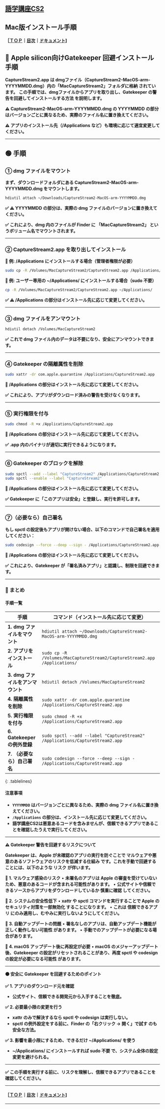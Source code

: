 ## [語学講座CS2](https://csreviser.github.io/CaptureStream2/) 
## Mac版インストール手順
#### ［[ＴＯＰ](./)**｜**[目次](./#目次)**｜**[ドキュメント](./#ドキュメント-1)]

## 🔹 Apple silicon向けGatekeeper 回避インストール手順

**CaptureStream2.app は dmgファイル（CaptureStream2-MacOS-arm-YYYYMMDD.dmg）内の「MacCaptureStream2」フォルダに格納 されています。**
**この手順では、dmgファイルからアプリを取り出し、Gatekeeper の警告を回避してインストールする方法 を説明します。**

**⚠️ CaptureStream2-MacOS-arm-YYYYMMDD.dmg の YYYYMMDD の部分はバージョンごとに異なるため、実際のファイル名に置き換えてください。**

**⚠️ アプリのインストール先（/Applications など）も環境に応じて適宜変更してください。**

---

## 🟢 手順

### ① dmg ファイルをマウント

**まず、ダウンロードフォルダにある CaptureStream2-MacOS-arm-YYYYMMDD.dmg をマウントします。**
```sh
hdiutil attach ~/Downloads/CaptureStream2-MacOS-arm-YYYYMMDD.dmg
```
**✅ ⚠️ YYYYMMDD の部分は、実際の dmg ファイルのバージョンに置き換えてください。**

**✅ これにより、dmg 内のファイルが Finder に 「MacCaptureStream2」 というボリューム名でマウントされます。**

---

### ② CaptureStream2.app を取り出してインストール

**📌 例: /Applications にインストールする場合（管理者権限が必要）**
```sh
sudo cp -R /Volumes/MacCaptureStream2/CaptureStream2.app /Applications/
```

**📌 例: ユーザー専用の ~/Applications/ にインストールする場合（sudo 不要）**
```sh
cp -R /Volumes/MacCaptureStream2/CaptureStream2.app ~/Applications/
```
**✅ ⚠️ /Applications の部分はインストール先に応じて変更してください。**

---

### ③ dmg ファイルをアンマウント
```sh
hdiutil detach /Volumes/MacCaptureStream2
```
**✅ これで dmg ファイル内のデータは不要になり、安全にアンマウントできます。**

---

### ④ Gatekeeper の隔離属性を削除
```sh
sudo xattr -dr com.apple.quarantine /Applications/CaptureStream2.app
```
**📌 /Applications の部分はインストール先に応じて変更してください。**

**✅ これにより、アプリがダウンロード済みの警告を受けなくなります。**

---

### ⑤ 実行権限を付与
```sh
sudo chmod -R +x /Applications/CaptureStream2.app
```

**📌 /Applications の部分はインストール先に応じて変更してください。**

**✅ .app 内のバイナリが適切に実行できるようになります。**

---

### ⑥ Gatekeeper のブロックを解除
```sh
sudo spctl --add --label "CaptureStream2" /Applications/CaptureStream2.app
sudo spctl --enable --label "CaptureStream2"
```
**📌 /Applications の部分はインストール先に応じて変更してください。**

**✅ Gatekeeper に「このアプリは安全」と登録し、実行を許可します。**

---

### ⑦（必要なら）自己署名

**もし spctl の設定後もアプリが開けない場合、以下のコマンドで自己署名を適用してください：**
```sh
sudo codesign --force --deep --sign - /Applications/CaptureStream2.app
```
**📌 /Applications の部分はインストール先に応じて変更してください。**

**✅ これにより、Gatekeeper が「署名済みアプリ」と認識し、制限を回避できます。**

---

### 🔹 まとめ
#### 手順一覧
<style>
.tablelines table, .tablelines td, .tablelines th {
        border: 1px solid black;
        }
</style>
| **手順** | **コマンド（インストール先に応じて変更）** |
|---|---|
| **1. dmg ファイルをマウント** | `hdiutil attach ~/Downloads/CaptureStream2-MacOS-arm-YYYYMMDD.dmg` |
| **2. アプリをインストール** | `sudo cp -R /Volumes/MacCaptureStream2/CaptureStream2.app /Applications/` |
| **3. dmg ファイルをアンマウント** | `hdiutil detach /Volumes/MacCaptureStream2` |
| **4. 隔離属性を削除** | `sudo xattr -dr com.apple.quarantine /Applications/CaptureStream2.app` |
| **5. 実行権限を付与** | `sudo chmod -R +x /Applications/CaptureStream2.app` |
| **6. Gatekeeper の例外登録** | `sudo spctl --add --label "CaptureStream2" /Applications/CaptureStream2.app` |
| **7. （必要なら）自己署名** | `sudo codesign --force --deep --sign - /Applications/CaptureStream2.app` |
{: .tablelines}

#### 注意事項

- **`YYYYMMDD` はバージョンごとに異なるため、実際の dmg ファイル名に置き換えてください。**
- **`/Applications` の部分は、インストール先に応じて変更してください。**
- **語学講座CS2は悪意あるコードを含みませんが、信頼できるアプリであることを確認したうえで実行してください。**


---

**⚠️ Gatekeeper 警告を回避するリスクについて**

**Gatekeeper は、Apple が未確認のアプリの実行を防ぐことで マルウェアや悪意のあるソフトウェアのリスクを低減する仕組み です。これを手動で回避することには、以下のような リスク が伴います。**

**🔸 1. マルウェア感染のリスク**
	• **未署名のアプリは Apple の審査を受けていないため、悪意のあるコードが含まれる可能性があります。**
	• **公式サイトや信頼できるソースからアプリをダウンロードしているか 慎重に確認 してください。**

**🔸 2. システムの安全性低下**
	• **xattr や spctl コマンドを実行することで Apple のセキュリティ対策を一部無効化 することになります。**
	• **これは 信頼できるアプリ にのみ適用し、むやみに実行しないようにしてください。**

**🔸 3. 自動アップデートの問題**
	• **署名なしのアプリは、自動アップデート機能が 正しく動作しない可能性 があります。**
	• **手動でのアップデートが必要になる場合があります。**

**🔸 4. macOS アップデート後に再設定が必要**
	• **macOS のメジャーアップデート後、Gatekeeper の設定がリセットされることがあり、再度 spctl や codesign の設定が必要になる可能性 があります。**

---

**🟠 安全に Gatekeeper を回避するためのポイント**

**✅ 1. アプリのダウンロード元を確認**
* **公式サイト、信頼できる開発元から入手することを徹底。**


**✅ 2. 必要最小限の変更を行う**
* **xattr のみで解決するなら spctl や codesign は実行しない。**
* **spctl の例外設定をする前に、Finder の「右クリック → 開く」で試す のも安全な方法。**

**✅ 3. 影響を最小限にするため、できるだけ ~/Applications/ を使う**
* **~/Applications/ にインストールすれば sudo 不要 で、システム全体の設定変更を避けられる。**

---

**✅ この手順を実行する前に、リスクを理解し、信頼できるアプリであることを確認してください。**


---

#### ［[ＴＯＰ](./)**｜**[目次](./#目次)**｜**[ドキュメント](./#ドキュメント-1)]

*** 
 <link rel="shortcut icon" type="image/x-icon" href="https://avatars.githubusercontent.com/u/46049273?v=4">
 <meta name="twitter:image:src" content="https://avatars.githubusercontent.com/u/46049273?v=4">

